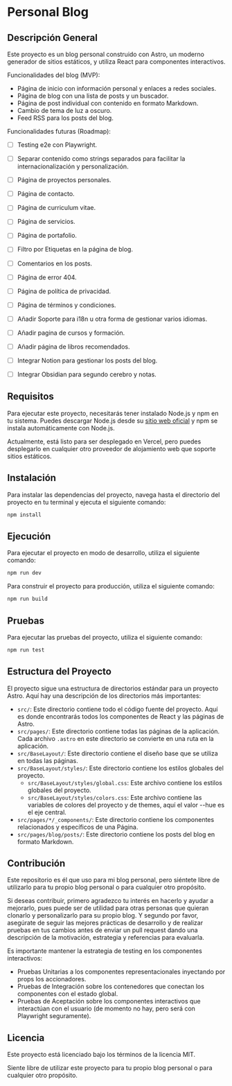 # Personal Blog

## Descripción General

Este proyecto es un blog personal construido con Astro, un moderno generador de sitios estáticos,
y utiliza React para componentes interactivos.

Funcionalidades del blog (MVP):
- Página de inicio con información personal y enlaces a redes sociales.
- Página de blog con una lista de posts y un buscador.
- Página de post individual con contenido en formato Markdown.
- Cambio de tema de luz a oscuro.
- Feed RSS para los posts del blog.

Funcionalidades futuras (Roadmap):
- [ ] Testing e2e con Playwright.
- [ ] Separar contenido como strings separados para facilitar la internacionalización y personalización.
- [ ] Página de proyectos personales.
- [ ] Página de contacto.
- [ ] Página de curriculum vitae.
- [ ] Página de servicios.
- [ ] Página de portafolio.
- [ ] Filtro por Etiquetas en la página de blog.
- [ ] Comentarios en los posts.
- [ ] Página de error 404.
- [ ] Página de política de privacidad.
- [ ] Página de términos y condiciones.
- [ ] Añadir Soporte para i18n u otra forma de gestionar varios idiomas.
- [ ] Añadir pagina de cursos y formación.
- [ ] Añadir página de libros recomendados.
- [ ] Integrar Notion para gestionar los posts del blog.
- [ ] Integrar Obsidian para segundo cerebro y notas.


## Requisitos

Para ejecutar este proyecto, necesitarás tener instalado Node.js 
y npm en tu sistema. Puedes descargar Node.js desde su
[sitio web oficial](https://nodejs.org/) y npm se instala automáticamente
con Node.js.

Actualmente, está listo para ser desplegado en Vercel, pero puedes desplegarlo
en cualquier otro proveedor de alojamiento web que soporte sitios estáticos.

## Instalación

Para instalar las dependencias del proyecto, navega hasta el directorio
del proyecto en tu terminal y ejecuta el siguiente comando:

```bash
npm install
```

## Ejecución

Para ejecutar el proyecto en modo de desarrollo, utiliza el siguiente comando:

```bash
npm run dev
```

Para construir el proyecto para producción, utiliza el siguiente comando:

```bash
npm run build
```

## Pruebas

Para ejecutar las pruebas del proyecto, utiliza el siguiente comando:

```bash
npm run test
```

## Estructura del Proyecto

El proyecto sigue una estructura de directorios estándar para un proyecto Astro. Aquí hay una descripción de los directorios más importantes:

- `src/`: Este directorio contiene todo el código fuente del proyecto. Aquí es donde encontrarás todos los componentes de React y las páginas de Astro.
- `src/pages/`: Este directorio contiene todas las páginas de la aplicación. Cada archivo `.astro` en este directorio se convierte en una ruta en la aplicación.
- `src/BaseLayout/`: Este directorio contiene el diseño base que se utiliza en todas las páginas.
- `src/BaseLayout/styles/`: Este directorio contiene los estilos globales del proyecto.
  - `src/BaseLayout/styles/global.css`: Este archivo contiene los estilos globales del proyecto.
  - `src/BaseLayout/styles/colors.css`: Este archivo contiene las variables de colores del proyecto y de themes, aquí el valor --hue es el eje central.
- `src/pages/*/_components/`: Este directorio contiene los componentes relacionados y específicos de una Página.
- `src/pages/blog/posts/`: Este directorio contiene los posts del blog en formato Markdown.

## Contribución

Este repositorio es él que uso para mi blog personal, pero siéntete libre de
utilizarlo para tu propio blog personal o para cualquier otro propósito. 

Si deseas contribuir, primero agradezco tu interés en hacerlo y ayudar a mejorarlo,
pues puede ser de utilidad para otras personas que quieran clonarlo y personalizarlo para su propio blog.
Y segundo por favor, asegúrate de seguir las mejores prácticas de desarrollo y de realizar pruebas
en tus cambios antes de enviar un pull request dando
una descripción de la motivación, estrategia y referencias para evaluarla.

Es importante mantener la estrategia de testing en los componentes interactivos:
- Pruebas Unitarias a los componentes representacionales inyectando por props los accionadores.
- Pruebas de Integración sobre los contenedores que conectan los componentes con el estado global.
- Pruebas de Aceptación sobre los componentes interactivos que interactúan con el usuario (de momento no hay, pero será con
Playwright seguramente).

## Licencia

Este proyecto está licenciado bajo los términos de la licencia MIT.

Siente libre de utilizar este proyecto para tu propio blog personal o para cualquier otro propósito.

